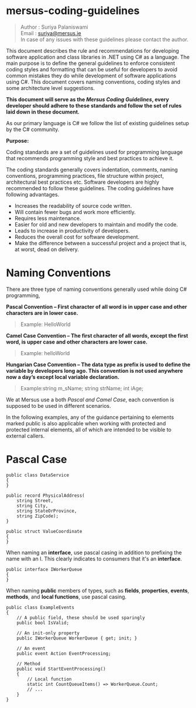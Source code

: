 # mersus-coding-guidelines

> Author : Suriya Palaniswami <br>
> Email : suriya@mersus.ie <br>
> In case of any issues with these guidelines please contact the author.



This document describes the rule and recommendations for developing software application and class libraries in .NET using C# as a language. The main purpose is to define the general guidelines to enforce consistent coding styles and formatting that can be useful for developers to avoid common mistakes they do while development of software applications using C#. This document covers naming conventions, coding styles and some architecture level suggestions.

**This document will serve as the _Mersus Coding Guidelines_, every developer should adhere to these standards and follow the set of rules laid down in these document.**

As our primary language is C# we follow the list of existing guidelines setup by the C# community.

**Purpose:**

Coding standards are a set of guidelines used for programming language that recommends programming style and best practices to achieve it.
 
The coding standards generally covers indentation, comments, naming conventions, programming practices, file structure within project, architectural best practices etc. Software developers are highly recommended to follow these guidelines. The coding guidelines have following advantages.
- Increases the readability of source code written.
- Will contain fewer bugs and work more efficiently.
- Requires less maintenance.
- Easier for old and new developers to maintain and modify the code.
- Leads to increase in productivity of developers.
- Reduces the overall cost for software development.
- Make the difference between a successful project and a project that is, at worst, dead on delivery.


# Naming Conventions

There are three type of naming conventions generally used while doing C# programming, <br>

**Pascal Convention – First character of all word is in upper case and other characters are in lower case.** <br>
> Example: HelloWorld <br>

**Camel Case Convention – The first character of all words, except the first word, is upper case and other characters are lower case.** <br>
> Example: helloWorld <br>

**Hungarian Case Convention – The data type as prefix is used to define the variable by developers long ago. This convention is not used anywhere now a day’s except local variable declaration.**
> Example:string m_sName; string strName; int iAge;

We at Mersus use a both _Pascal and Camel Case_, each convention is supposed to be used in different scenarios.

In the following examples, any of the guidance pertaining to elements marked public is also applicable when working with protected and protected internal elements, all of which are intended to be visible to external callers.

# Pascal Case

```
public class DataService
{
}
```

```
public record PhysicalAddress(
    string Street,
    string City,
    string StateOrProvince,
    string ZipCode);
}
```

```
public struct ValueCoordinate
{
}
```
When naming an **interface**, use pascal casing in addition to prefixing the name with an I. This clearly indicates to consumers that it's an **interface**.

```
public interface IWorkerQueue
{
}
```

When naming **public** members of types, such as **fields**, **properties**, **events**, **methods**, and **local functions**, use pascal casing.

```
public class ExampleEvents
{
    // A public field, these should be used sparingly
    public bool IsValid;

    // An init-only property
    public IWorkerQueue WorkerQueue { get; init; }

    // An event
    public event Action EventProcessing;

    // Method
    public void StartEventProcessing()
    {
        // Local function
        static int CountQueueItems() => WorkerQueue.Count;
        // ...
    }
}
```

